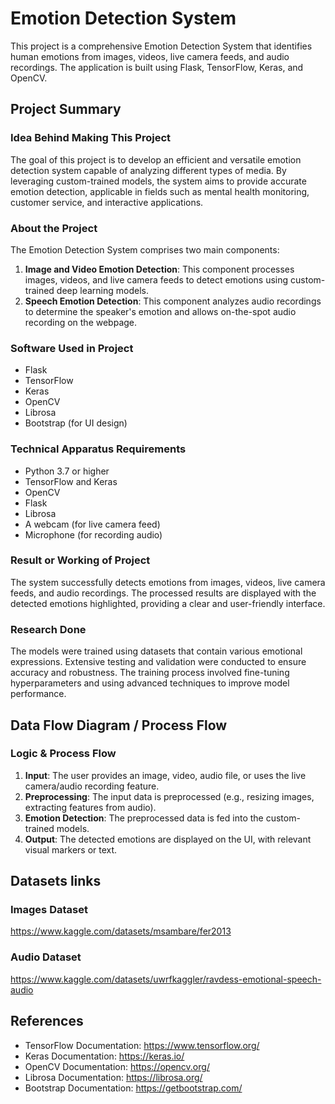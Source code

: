 # Emotion Detection System

This project is a comprehensive Emotion Detection System that identifies human emotions from images, videos, live camera feeds, and audio recordings. The application is built using Flask, TensorFlow, Keras, and OpenCV.

## Project Summary

### Idea Behind Making This Project
The goal of this project is to develop an efficient and versatile emotion detection system capable of analyzing different types of media. By leveraging custom-trained models, the system aims to provide accurate emotion detection, applicable in fields such as mental health monitoring, customer service, and interactive applications.

### About the Project
The Emotion Detection System comprises two main components:
1. **Image and Video Emotion Detection**: This component processes images, videos, and live camera feeds to detect emotions using custom-trained deep learning models.
2. **Speech Emotion Detection**: This component analyzes audio recordings to determine the speaker's emotion and allows on-the-spot audio recording on the webpage.

### Software Used in Project
- Flask
- TensorFlow
- Keras
- OpenCV
- Librosa
- Bootstrap (for UI design)

### Technical Apparatus Requirements
- Python 3.7 or higher
- TensorFlow and Keras
- OpenCV
- Flask
- Librosa
- A webcam (for live camera feed)
- Microphone (for recording audio)

### Result or Working of Project
The system successfully detects emotions from images, videos, live camera feeds, and audio recordings. The processed results are displayed with the detected emotions highlighted, providing a clear and user-friendly interface.

### Research Done
The models were trained using datasets that contain various emotional expressions. Extensive testing and validation were conducted to ensure accuracy and robustness. The training process involved fine-tuning hyperparameters and using advanced techniques to improve model performance.

## Data Flow Diagram / Process Flow

### Logic & Process Flow
1. **Input**: The user provides an image, video, audio file, or uses the live camera/audio recording feature.
2. **Preprocessing**: The input data is preprocessed (e.g., resizing images, extracting features from audio).
3. **Emotion Detection**: The preprocessed data is fed into the custom-trained models.
4. **Output**: The detected emotions are displayed on the UI, with relevant visual markers or text.

## Datasets links

### Images Dataset
https://www.kaggle.com/datasets/msambare/fer2013

### Audio Dataset
https://www.kaggle.com/datasets/uwrfkaggler/ravdess-emotional-speech-audio

## References

- TensorFlow Documentation: https://www.tensorflow.org/
- Keras Documentation: https://keras.io/
- OpenCV Documentation: https://opencv.org/
- Librosa Documentation: https://librosa.org/
- Bootstrap Documentation: https://getbootstrap.com/
